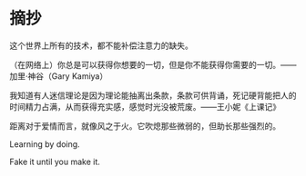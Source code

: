 # 摘抄

这个世界上所有的技术，都不能补偿注意力的缺失。

（在网络上）你总是可以获得你想要的一切，但是你不能获得你需要的一切。——加里·神谷（Gary Kamiya）

我知道有人迷信理论是因为理论能抽离出条款，条款可供背诵，死记硬背能把人的时间精力占满，从而获得充实感，感觉时光没被荒废。——王小妮《上课记》

距离对于爱情而言，就像风之于火。它吹熄那些微弱的，但助长那些强烈的。

Learning by doing.

Fake it until you make it.


